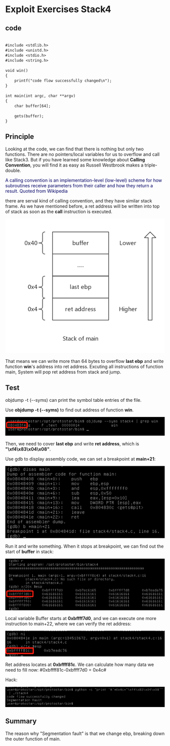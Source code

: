 # Exploit Exercises Stack4
## code
```

#include <stdlib.h>
#include <unistd.h>
#include <stdio.h>
#include <string.h>

void win()
{
    printf("code flow successfully changed\n");
}

int main(int argc, char **argv)
{
    char buffer[64];

    gets(buffer);
}

```
## Principle

Looking at the code, we can find that there is nothing but only two functions. There are no pointers/local variables for us to overflow and call like Stack3. But if you have learned some knowledge about **Calling Convention**, you will find it as easy as Russell Westbrook makes a triple-double.

<font color="#000066">A calling convention is an implementation-level (low-level) scheme for how subroutines receive parameters from their caller and how they return a result.
Quoted from Wikipedia</font><br/>

there are serval kind of calling convention, and they have similar stack frame. As we have mentioned before, a ret address will be written into top of stack as soon as the **call** instruction is executed.

![](overflow.jpg)

That means we can write more than 64 bytes to overflow **last ebp** and write function **win**'s address into ret address. Excuting all instructions of function main, System will pop ret address from stack and jump.

## Test

objdump -t (--syms) can print the symbol table entries of the file.

Use **objdump -t (--syms)** to find out address of function **win**.

![](win_address.png)

Then, we need to cover **last ebp** and write **ret address**, which is **"\xf4\x83\x04\x08"**.

Use gdb to display assembly code, we can set a breakpoint at **main+21**:

![](assembly.png)

Run it and write something. When it stops at breakpoint, we can find out the start of **buffer** in stack:

![](start.png)

Local variable Buffer starts at **0xbffff7d0**, and we can execute one more instruction to main+22, where we can verify the ret address:

![](end.png)

Ret address locates at **0xbffff81c**. We can calculate how many data we need to fill now:
#0xbffff81c-0xbffff7d0 = 0x4c#

Hack:

![](result.png)

## Summary

The reason why "Segmentation fault" is that we change ebp, breaking down the outer function of main.
